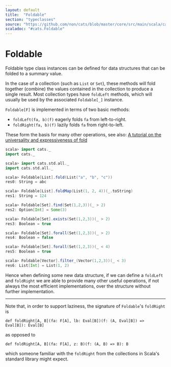 ```yaml
---
layout: default
title:  "Foldable"
section: "typeclasses"
source: "https://github.com/non/cats/blob/master/core/src/main/scala/cats/Foldable.scala"
scaladoc: "#cats.Foldable"
---
```

# Foldable

Foldable type class instances can be defined for data structures that can be 
folded to a summary value.

In the case of a collection (such as `List` or `Set`), these methods will fold 
together (combine) the values contained in the collection to produce a single 
result. Most collection types have `foldLeft` methods, which will usually be 
used by the associated `Foldable[_]` instance.

`Foldable[F]` is implemented in terms of two basic methods:

 - `foldLeft(fa, b)(f)` eagerly folds `fa` from left-to-right.
 - `foldRight(fa, b)(f)` lazily folds `fa` from right-to-left.
 
These form the basis for many other operations, see also: 
[A tutorial on the universality and expressiveness of fold](https://www.cs.nott.ac.uk/~gmh/fold.pdf) 

```scala
scala> import cats._
import cats._

scala> import cats.std.all._
import cats.std.all._

scala> Foldable[List].fold(List("a", "b", "c"))
res0: String = abc

scala> Foldable[List].foldMap(List(1, 2, 4))(_.toString)
res1: String = 124

scala> Foldable[Set].find(Set(1,2,3))(_ > 2)
res2: Option[Int] = Some(3)

scala> Foldable[Set].exists(Set(1,2,3))(_ > 2)
res3: Boolean = true

scala> Foldable[Set].forall(Set(1,2,3))(_ > 2)
res4: Boolean = false

scala> Foldable[Set].forall(Set(1,2,3))(_ < 4)
res5: Boolean = true

scala> Foldable[Vector].filter_(Vector(1,2,3))(_ < 3)
res6: List[Int] = List(1, 2)
```

Hence when defining some new data structure, if we can define a `foldLeft` and
`foldRight` we are able to provide many other useful operations, if not always
 the most efficient implementations, over the structure without further 
 implementation.
 
-------------------------------------------------------------------------------
 
Note that, in order to support laziness, the signature of `Foldable`'s 
`foldRight` is 

```
def foldRight[A, B](fa: F[A], lb: Eval[B])(f: (A, Eval[B]) => Eval[B]): Eval[B]
```

as opposed to
 
```
def foldRight[A, B](fa: F[A], z: B)(f: (A, B) => B): B
```
 
which someone familiar with the `foldRight` from the collections in Scala's standard
library might expect. 
